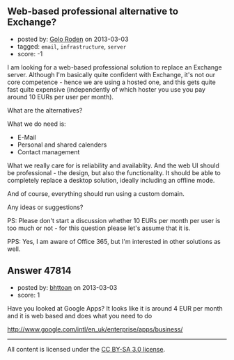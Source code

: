 ## Web-based professional alternative to Exchange?

- posted by: [Golo Roden](https://stackexchange.com/users/-1/22270-golo-roden) on 2013-03-03
- tagged: `email`, `infrastructure`, `server`
- score: -1

I am looking for a web-based professional solution to replace an Exchange server. Although I'm basically quite confident with Exchange, it's not our core competence - hence we are using a hosted one, and this gets quite fast quite expensive (independently of which hoster you use you pay around 10 EURs per user per month).

What are the alternatives?

What we do need is:

- E-Mail
- Personal and shared calenders
- Contact management

What we really care for is reliability and availablity.
And the web UI should be professional - the design, but also the functionality. It should be able to completely replace a desktop solution, ideally including an offline mode.

And of course, everything should run using a custom domain.

Any ideas or suggestions?

PS: Please don't start a discussion whether 10 EURs per month per user is too much or not - for this question please let's assume that it is.

PPS: Yes, I am aware of Office 365, but I'm interested in other solutions as well.


## Answer 47814

- posted by: [bhttoan](https://stackexchange.com/users/-1/23673-bhttoan) on 2013-03-03
- score: 1

Have you looked at Google Apps? It looks like it is around 4 EUR per month and it is web based and does what you need to do 

http://www.google.com/intl/en_uk/enterprise/apps/business/



---

All content is licensed under the [CC BY-SA 3.0 license](https://creativecommons.org/licenses/by-sa/3.0/).
